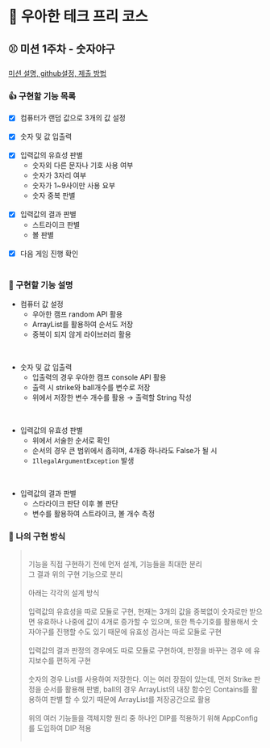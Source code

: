 # :tada: 우아한 테크 프리 코스 

## :baseball: 미션 1주차 - 숫자야구

[미션 설명, github설정, 제출 방법](https://github.com/woowacourse-precourse/java-baseball-6/tree/main)

### :thumbsup: 구현할 기능 목록

- [x] 컴퓨터가 랜덤 값으로 3개의 값 설정</br></br>
- [x] 숫자 및 값 입출력</br></br>
- [x] 입력값의 유효성 판별</br>
    - 숫자외 다른 문자나 기호 사용 여부
    - 숫자가 3자리 여부
    - 숫자가 1~9사이만 사용 요부
    - 숫자 중복 판별</br></br>
- [x] 입력값의 결과 판별</br>
    - 스트라이크 판별
    - 볼 판별</br></br>
- [x] 다음 게임 진행 확인</br></br>

### :email: 구현할 기능 설명

- 컴퓨터 값 설정
    - 우아한 캠프 random API 활용
    - ArrayList를 활용하여 순서도 저장
    - 중복이 되지 않게 라이브러리 활용

</br>

- 숫자 및 값 입출력
    - 입출력의 경우 우아한 캠프 console API 활용
    - 출력 시 strike와 ball개수를 변수로 저장
    - 위에서 저장한 변수 개수를 활용 → 출력할 String 작성

</br>

- 입력값의 유효성 판별
    - 위에서 서술한 순서로 확인
    - 순서의 경우 큰 범위에서 좁히며, 4개중 하나라도 False가 될 시
    - `IllegalArgumentException` 발생

</br>

- 입력값의 결과 판별
    - 스타라이크 판단 이후 볼 판단
    - 변수를 활용하여 스트라이크, 볼 개수 측정

### :turtle: 나의 구현 방식

> </br>
> 기능을 직접 구현하기 전에 먼저 설계, 기능들을 최대한 분리
> </br> 
> 그 결과 위의 구현 기능으로 분리
> </br></br>  아래는 각각의 설계 방식
> </br></br> 
> 입력값의 유효성을 따로 모듈로 구현, 현재는 3개의 값을 중복없이 숫자로만 받으면 유효하나 나중에 값이 4개로 증가할 수 있으며, 또한 특수기호를 활용해서 숫자야구를 진행할 수도 있기 때문에 유효성 검사는 따로 모듈로 구현
> </br></br>
> 입력값의 결과 판정의 경우에도 따로 모듈로 구현하여, 판정을 바꾸는 경우 에 유지보수를 편하게 구현
> </br></br>
> 숫자의 경우 List를 사용하여 저장한다. 이는 여러 장점이 있는데, 먼저 Strike 판정을 순서를 활용해 판별, ball의 경우 ArrayList의 내장 함수인 Contains를 활용하여 판별 할 수 있기 때문에 ArrayList를 저장공간으로 활용
> </br></br>
> 위의 여러 기능들을 객체지향 원리 중 하나인 DIP를 적용하기 위해 AppConfig를 도입하여 DIP 적용
> </br></br>

